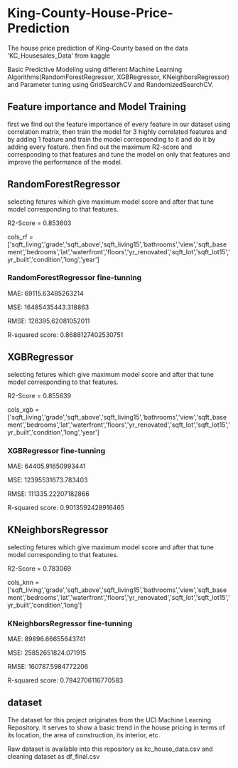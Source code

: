 # King-County-House-Price-Prediction
The  house price prediction of King-County based on the data 'KC_Housesales_Data' from kaggle

Basic Predictive Modeling using different Machine Learning Algorithms(RandomForestRegressor, XGBRegressor, KNeighborsRegressor) and Parameter tuning using GridSearchCV and RandomizedSearchCV.

## Feature importance and Model Training
first we find out the feature importance of every feature in our dataset using correlation matrix, then train the model for 3 highly correlated features and by adding 1 feature and train the model corresponding to it and do it by adding every feature. then find out the maximum R2-score and corresponding to that features and tune the model on only that features and improve the performance of the model. 

## RandomForestRegressor
selecting fetures which give maximum model score and after that tune model corresponding to that features.

R2-Score = 0.853603

cols_rf = ['sqft_living','grade','sqft_above','sqft_living15','bathrooms','view','sqft_basement','bedrooms','lat','waterfront','floors','yr_renovated','sqft_lot','sqft_lot15','yr_built','condition','long','year']

### RandomForestRegressor fine-tunning
MAE: 69115.63485263214

MSE: 16485435443.318863

RMSE: 128395.62081052011

R-squared score: 0.8688127402530751

## XGBRegressor
selecting fetures which give maximum model score and after that tune model corresponding to that features.

R2-Score = 0.855639

cols_xgb = ['sqft_living','grade','sqft_above','sqft_living15','bathrooms','view','sqft_basement','bedrooms','lat','waterfront','floors','yr_renovated','sqft_lot','sqft_lot15','yr_built','condition','long','year']

### XGBRegressor fine-tunning
MAE: 64405.91650993441

MSE: 12395531673.783403

RMSE: 111335.22207182866

R-squared score: 0.9013592428916465

## KNeighborsRegressor
selecting fetures which give maximum model score and after that tune model corresponding to that features.

R2-Score = 0.783069

cols_knn = ['sqft_living','grade','sqft_above','sqft_living15','bathrooms','view','sqft_basement','bedrooms','lat','waterfront','floors','yr_renovated','sqft_lot','sqft_lot15','yr_built','condition','long']

### KNeighborsRegressor fine-tunning
MAE: 89896.66655643741

MSE: 25852651824.071915

RMSE: 160787.5984772206

R-squared score: 0.7942706116770583

## dataset
The dataset for this project originates from the UCI Machine Learning Repository. It serves to show a basic trend in the house pricing in terms of its location, the area of construction, its interior, etc.

Raw dataset is available into this repository as kc_house_data.csv and cleaning dataset as df_final.csv
